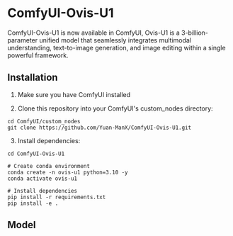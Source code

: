 # ComfyUI-Ovis-U1

ComfyUI-Ovis-U1 is now available in ComfyUI, Ovis-U1 is a 3-billion-parameter unified model that seamlessly integrates multimodal understanding, text-to-image generation, and image editing within a single powerful framework.



## Installation

1. Make sure you have ComfyUI installed

2. Clone this repository into your ComfyUI's custom_nodes directory:
```
cd ComfyUI/custom_nodes
git clone https://github.com/Yuan-ManX/ComfyUI-Ovis-U1.git
```

3. Install dependencies:
```
cd ComfyUI-Ovis-U1

# Create conda environment
conda create -n ovis-u1 python=3.10 -y
conda activate ovis-u1

# Install dependencies
pip install -r requirements.txt
pip install -e .
```


## Model
